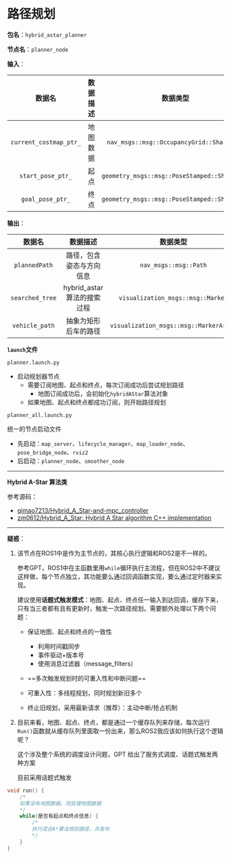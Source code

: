 # 路径规划

**包名**：`hybrid_astar_planner`

**节点名**：`planner_node`

**输入**：

|         数据名         | 数据描述 |                   数据类型                   |       订阅       |
| :--------------------: | :------: | :------------------------------------------: | :--------------: |
| `current_costmap_ptr_` | 地图数据 |  `nav_msgs::msg::OccupancyGrid::SharedPtr`   | `/processed_map` |
|   `start_pose_ptr_`    |   起点   | `geometry_msgs::msg::PoseStamped::SharedPtr` |  `/start_point`  |
|    `goal_pose_ptr_`    |   终点   | `geometry_msgs::msg::PoseStamped::SharedPtr` |   `/goal_pose`   |

**输出**：	

|     数据名      |          数据描述          |                数据类型                |       发布       |
| :-------------: | :------------------------: | :------------------------------------: | :--------------: |
|  `plannedPath`  |  路径，包含姿态与方向信息  |         `nav_msgs::msg::Path`          | `/planned_path`  |
| `searched_tree` | hybrid_astar算法的搜索过程 |   `visualization_msgs::msg::Marker`    | `/searched_tree` |
| `vehicle_path`  |    抽象为矩形后车的路径    | `visualization_msgs::msg::MarkerArray` | `/vehicle_path`  |

**`launch`文件**

`planner.launch.py`

* 启动规划器节点
  * 需要订阅地图、起点和终点，每次订阅成功后尝试规划路径
    * 地图订阅成功后，会初始化`hybridAStar`算法对象
  * 如果地图、起点和终点都成功订阅，则开始路径规划

`planner_all.launch.py`

统一的节点启动文件

* 先启动：`map_server`、`lifecycle_manager`、`map_loader_node`、`pose_bridge_node`、`rviz2`
* 后启动：`planner_node`、`smoother_node`



****

**Hybrid A-Star 算法类**

参考源码：

* [qimao7213/Hybrid_A_Star-and-mpc_controller](https://github.com/qimao7213/Hybrid_A_Star-and-mpc_controller/tree/main)
* [zm0612/Hybrid_A_Star: Hybrid A Star algorithm C++ implementation](https://github.com/zm0612/Hybrid_A_Star)



****



**疑惑**：

1. 该节点在ROS1中是作为主节点的，其核心执行逻辑和ROS2是不一样的。

   参考GPT，ROS1中在主函数里用`while`循环执行主流程，但在ROS2中不建议这样做，每个节点独立，其功能要么通过回调函数实现，要么通过定时器来实现。

   建议使用**话题式触发模式**：地图、起点、终点任一输入到达回调，缓存下来，只有当三者都有且有更新时，触发一次路径规划。需要额外处理以下两个问题：

   * 保证地图、起点和终点的一致性

     *  利用时间戳同步
     * 事件驱动+版本号
     * 使用消息过滤器（message_filters）

   *  ==多次触发规划时的可重入性和中断问题==

     * 可重入性：多线程规划，同时规划新旧多个
     * 终止旧规划，采用最新请求（推荐）：主动中断/抢占机制

     

2. 目前来看，地图、起点、终点，都是通过一个缓存队列来存储，每次运行`Run()`函数就从缓存队列里面取一份出来，那么ROS2我应该如何执行这个逻辑呢？

   这个涉及整个系统的调度设计问题，GPT 给出了服务式调度、话题式触发两种方案
   
   目前采用话题式触发

```cpp
void run() {
    /*
   	如果没有地图数据，则处理地图数据
    */
    while(是否有起点和终点信息) {
        /*
        执行混合A*算法规划路径，并发布
        */
    }
}
```




